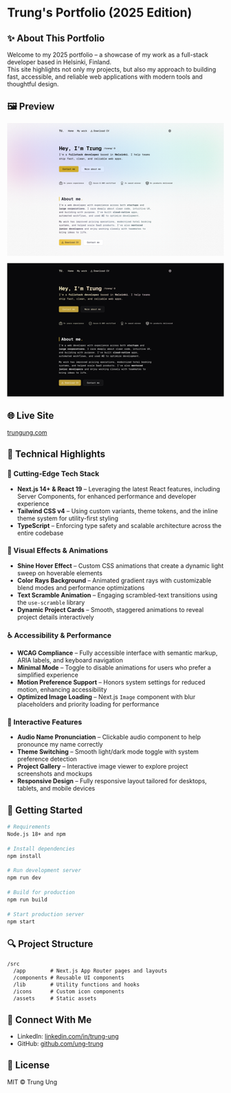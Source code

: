 # Trung's Portfolio (2025 Edition)

## ✨ About This Portfolio

Welcome to my 2025 portfolio – a showcase of my work as a full-stack developer based in Helsinki, Finland.  
This site highlights not only my projects, but also my approach to building fast, accessible, and reliable web applications with modern tools and thoughtful design.

## 🖼️ Preview

![Portfolio Homepage](/public/images/portfolio-2025-1.png)

![Portfolio Homepage DarkMode](/public/images/portfolio-2025-2.png)

## 🌐 Live Site

[trungung.com](https://trungung.com)

## 🚀 Technical Highlights

### 🧰 Cutting-Edge Tech Stack

- **Next.js 14+ & React 19** – Leveraging the latest React features, including Server Components, for enhanced performance and developer experience
- **Tailwind CSS v4** – Using custom variants, theme tokens, and the inline theme system for utility-first styling
- **TypeScript** – Enforcing type safety and scalable architecture across the entire codebase

### 🎨 Visual Effects & Animations

- **Shine Hover Effect** – Custom CSS animations that create a dynamic light sweep on hoverable elements
- **Color Rays Background** – Animated gradient rays with customizable blend modes and performance optimizations
- **Text Scramble Animation** – Engaging scrambled-text transitions using the `use-scramble` library
- **Dynamic Project Cards** – Smooth, staggered animations to reveal project details interactively

### ♿ Accessibility & Performance

- **WCAG Compliance** – Fully accessible interface with semantic markup, ARIA labels, and keyboard navigation
- **Minimal Mode** – Toggle to disable animations for users who prefer a simplified experience
- **Motion Preference Support** – Honors system settings for reduced motion, enhancing accessibility
- **Optimized Image Loading** – Next.js `Image` component with blur placeholders and priority loading for performance

### 🧩 Interactive Features

- **Audio Name Pronunciation** – Clickable audio component to help pronounce my name correctly
- **Theme Switching** – Smooth light/dark mode toggle with system preference detection
- **Project Gallery** – Interactive image viewer to explore project screenshots and mockups
- **Responsive Design** – Fully responsive layout tailored for desktops, tablets, and mobile devices

## 🔧 Getting Started

```bash
# Requirements
Node.js 18+ and npm

# Install dependencies
npm install

# Run development server
npm run dev

# Build for production
npm run build

# Start production server
npm start
```

## 🔍 Project Structure

```
/src
  /app        # Next.js App Router pages and layouts
  /components # Reusable UI components
  /lib        # Utility functions and hooks
  /icons      # Custom icon components
  /assets     # Static assets
```

## 📱 Connect With Me

- LinkedIn: [linkedin.com/in/trung-ung](https://linkedin.com/in/trung-ung)
- GitHub: [github.com/ung-trung](https://github.com/ung-trung)

## 📄 License

MIT © Trung Ung
